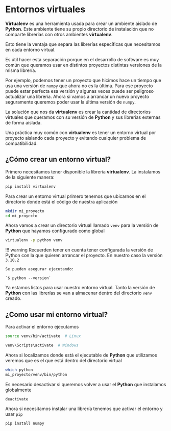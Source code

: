 Entornos virtuales
==================

**Virtualenv** es una herramienta usada para crear un ambiente aislado de
**Python**. Este ambiente tiene su propio directorio de instalación que no
comparte librerías con otros ambientes **virtualenv**.

Esto tiene la ventaja que separa las librerías específicas que necesitamos en
cada entorno virtual.

Es útil hacer esta separación porque en el desarrollo de software es muy común
que queramos usar en distintos proyectos distintas versiones de la misma
librería.

Por ejemplo, podemos tener un proyecto que hicimos hace un tiempo que usa una
versión de `numpy` que ahora no es la última. Para ese proyecto puede estar
perfecta esa versión y algunas veces puede ser peligroso actualizar una
librería. Ahora si vamos a arrancar un nuevo proyecto seguramente queremos poder
usar la última versión de `numpy`.

La solución que nos da **virtualenv** es crear la cantidad de directorios
virtuales que queramos con su versión de **Python** y sus librerías externas de
forma aislada.

Una práctica muy común con **virtualenv** es tener un entorno virtual por
proyecto aislando cada proyecto y evitando cualquier problema de compatibilidad.

## ¿Cómo crear un entorno virtual?

Primero necesitamos tener disponible la librería **virtualenv**. La instalamos
de la siguiente manera:

```bash
pip install virtualenv
```

Para crear un entorno virtual primero tenemos que ubicarnos en el directorio
donde está el código de nuestra aplicación

```bash
mkdir mi_proyecto
cd mi_proyecto
```

Ahora vamos a crear un directorio virtual llamado `venv` para la versión de
**Python** que hayamos configurado como global

```bash
virtualenv -p python venv
```

!!! warning
    Recuerden tener en cuenta tener configurada la versión de Python con la que
    quieren arrancar el proyecto. En nuestro caso la versión `3.10.2`

    Se pueden asegurar ejecutando:

    `$ python --version`

Ya estamos listos para usar nuestro entorno virtual. Tanto la versión de
**Python** con las librerías se van a almacenar dentro del directorio `venv`
creado.

## ¿Como usar mi entorno virtual?

Para activar el entorno ejecutamos

```bash
source venv/bin/activate  # Linux
```
```bash
venv\Scripts\activate  # Windows
```

Ahora si localizamos donde está el ejecutable de **Python** que utilizamos
veremos que es el que está dentro del directorio virtual

```bash
which python
mi_proyecto/venv/bin/python
```

Es necesario desactivar si queremos volver a usar el **Python** que instalamos
globalmente

```bash
deactivate
```

Ahora si necesitamos instalar una librería tenemos que activar el entorno y
usar `pip`

```bash
pip install numpy
```
